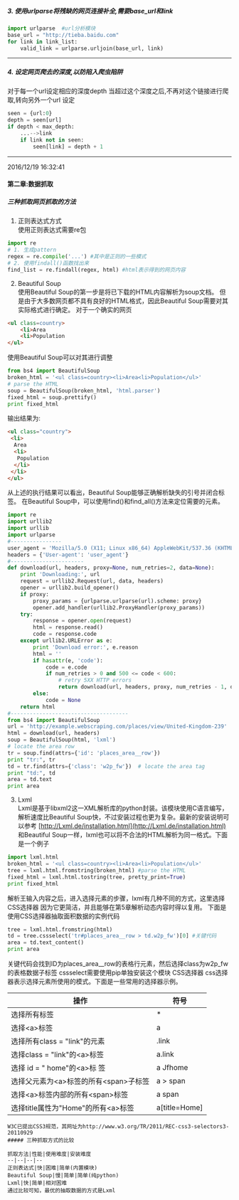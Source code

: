 ##### 3. 使用urlparse将残缺的网页连接补全,需要base_url和link
```python
import urlparse  #url分析模块
base_url = "http://tieba.baidu.com"
for link in link_list:
    valid_link = urlparse.urljoin(base_url, link)
```
-------------
##### 4. 设定网页爬去的深度,以防陷入爬虫陷阱
对于每一个url设定相应的深度depth
当超过这个深度之后,不再对这个链接进行爬取,转向另外一个url
设定
```python
seen = {url:0}
depth = seen[url]
if depth < max_depth:
    ...-->link
    if link not in seen:
        seen[link] = depth + 1
```
---
2016/12/19 16:32:41
#### 第二章:数据抓取
##### 三种抓取网页抓取的方法
1. 正则表达式方式  
使用正则表达式需要re包
```python
import re
# 1. 生成pattern
regex = re.compile('...') #其中是正则的一些模式
# 2. 使用findall()函数找出来
find_list = re.findall(regex, html) #html表示得到的网页内容
```
2. Beautiful Soup  
使用Beautiful Soup的第一步是将已下载的HTML内容解析为soup文档。
但是由于大多数网页都不具有良好的HTML格式，因此Beautiful Soup需要对其实际格式进行确定。
对于一个确实的网页
```html
<ul class=country>
    <li>Area
    <li>Population
</ul>
```
使用Beautiful Soup可以对其进行调整
```python
from bs4 import BeautifulSoup
broken_html = '<ul class=country><li>Area<li>Population</ul>'
# parse the HTML
soup = BeautifulSoup(broken_html, 'html.parser')
fixed_html = soup.prettify()
print fixed_html
```
输出结果为:
```html
<ul class="country">
 <li>
  Area
  <li>
   Population
  </li>
 </li>
</ul>
```
从上述的执行结果可以看出，Beautiful Soup能够正确解析缺失的引号并闭合标签。
在Beautiful Soup中，可以使用find()和find_all()方法来定位需要的元素。
```python
import re
import urllib2
import urllib
import urlparse
#----------------
user_agent = 'Mozilla/5.0 (X11; Linux x86_64) AppleWebKit/537.36 (KHTML, like Gecko) Chrome/54.0.2840.100 Safari/537.36'
headers = {'User-agent': 'user_agent'}
#-----------------------
def download(url, headers, proxy=None, num_retries=2, data=None):
    print 'Downloading:', url
    request = urllib2.Request(url, data, headers)
    opener = urllib2.build_opener()
    if proxy:
        proxy_params = {urlparse.urlparse(url).scheme: proxy}
        opener.add_handler(urllib2.ProxyHandler(proxy_params))
    try:
        response = opener.open(request)
        html = response.read()
        code = response.code
    except urllib2.URLError as e:
        print 'Download error:', e.reason
        html = ''
        if hasattr(e, 'code'):
            code = e.code
            if num_retries > 0 and 500 <= code < 600:
                # retry 5XX HTTP errors
                return download(url, headers, proxy, num_retries - 1, data)
        else:
            code = None
    return html
#-------------------------------------
from bs4 import BeautifulSoup
url = 'http://example.webscraping.com/places/view/United-Kingdom-239'
html = download(url, headers)
soup = BeautifulSoup(html, 'lxml')
# locate the area row
tr = soup.find(attrs={'id': 'places_area__row'})
print "tr:", tr
td = tr.find(attrs={'class': 'w2p_fw'})  # locate the area tag
print "td:", td
area = td.text
print area
```
3. Lxml  
Lxml是基于libxml2这一XML解析库的python封装。该模块使用C语言编写，
解析速度比Beautiful Soup快，不过安装过程也更为复杂。最新的安装说明可以参考
[http://Lxml.de/installation.html](http://Lxml.de/installation.html)
和Beautiful Soup一样，lxml也可以将不合法的HTML解析为同一格式。下面是一个例子
```python
import lxml.html
broken_html = '<ul class=country><li>Area<li>Population</ul>'
tree = lxml.html.fromstring(broken_html) #parse the HTML
fixed_html = lxml.html.tostring(tree, pretty_print=True)
print fixed_html
```
解析王输入内容之后，进入选择元素的步骤，lxml有几种不同的方式，这里选择CSS选择器
因为它更简洁，并且能够在第5章解析动态内容时得以复用。
下面是使用CSS选择器抽取面积数据的实例代码
```python
tree = lxml.html.fromstring(html)
td = tree.cssselect('tr#places_area__row > td.w2p_fw')[0] #关键代码
area = td.text_content()
print area
```
关键代码会找到ID为places_area__row的表格行元素，然后选择class为w2p_fw的表格数据子标签
cssselect需要使用pip单独安装这个模块
CSS选择器
css选择器表示选择元素所使用的模式。下面是一些常用的选择器示例。

操作          |符号
 --  |   --
选择所有标签| * 
选择<a\>标签| a 
选择所有class = "link"的元素|.link
选择class = "link"的<a\>标签| a.link
选择 id = " home"的<a\>标 签| a Jfhome
选择父元素为<a\>标签的所有<span\>子标签| a > span
选择<a\>标签内部的所有<span\>标签|a span
选择title属性为"Home"的所有<a\>标签|a[title=Home]

```
W3C已提出CSS3规范，其网址为http://www.w3.org/TR/2011/REC-css3-selectors3-20110929
##### 三种抓取方式的比较

抓取方法|性能|使用难度|安装难度
--|--|--|--
正则表达式|快|困难|简单(内置模块)
Beautiful Soup|慢|简单|简单(纯python)
Lxml|快|简单|相对困难
通过比较可知，最优的抽取数据的方式是Lxml
